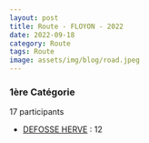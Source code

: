 ```yaml
---
layout: post
title: Route - FLOYON - 2022
date: 2022-09-18
category: Route
tags: Route
image: assets/img/blog/road.jpeg
---
```


### 1ère Catégorie
17 participants
- [DEFOSSE HERVE](https://teamspecializedlille.github.io/works/defosseherve) : 12
